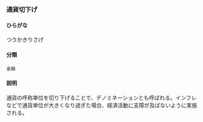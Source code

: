 <div style="display:none;">

## [あ行](securities-terms?id=あ行)
## [か行](securities-terms?id=か行)
## [さ行](securities-terms?id=さ行)
## [た行](securities-terms?id=た行)

</div>

### 通貨切下げ

#### ひらがな

つうかきりさげ

#### 分類

`金融`

#### 説明

通貨の呼称単位を切り下げることで、デノミネーションとも呼ばれる。インフレなどで通貨単位が大きくなり過ぎた場合、経済活動に支障が及ばないように実施される。

<div style="display:none;">

## [な行](securities-terms?id=な行)
## [は行](securities-terms?id=は行)
## [ま行](securities-terms?id=ま行)
## [や行](securities-terms?id=や行)
## [ら行](securities-terms?id=ら行)
## [わ行](securities-terms?id=わ行)
## [英数字・記号](securities-terms?id=英数字・記号)

</div>

